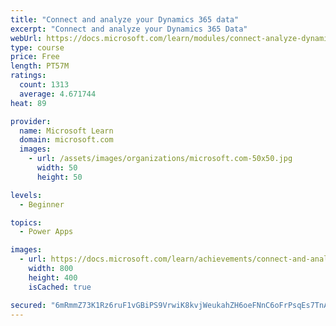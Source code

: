 ```yaml
---
title: "Connect and analyze your Dynamics 365 data​"
excerpt: "Connect and analyze your Dynamics 365 Data​"
webUrl: https://docs.microsoft.com/learn/modules/connect-analyze-dynamics-365-data/
type: course
price: Free
length: PT57M
ratings:
  count: 1313
  average: 4.671744
heat: 89

provider:
  name: Microsoft Learn
  domain: microsoft.com
  images:
    - url: /assets/images/organizations/microsoft.com-50x50.jpg
      width: 50
      height: 50

levels:
  - Beginner

topics:
  - Power Apps

images:
  - url: https://docs.microsoft.com/learn/achievements/connect-and-analyze-your-microsoft-dynamics-365-data-social.png
    width: 800
    height: 400
    isCached: true

secured: "6mRmmZ73K1Rz6ruF1vGBiPS9VrwiK8kvjWeukahZH6oeFNnC6oFrPsqEs7TnAAOPKFHo9w2rILPDAggDhMCKnhHe+LAK/nouRGG3AZ/nXh3P/mZrZAKCvw3PhrLkSG5LeAr+hAs8VO6Nzto7BRWnSAocJ0Ro0OhSU7NzwCGmzSMKS3fiXnEpilU6fTbXD5/C3dp4RMu1GtYQ2xVPXj5jVD3cPI1kA7+v+Z7+6xcBfXbUUfcQ1JSX9txUrY4jdb9Ubs/WbvQWpLQi7mFTszQcir0qWzWjmcBjpk13VL82NLVoHSs4UFxA9zSbtNLBPf0ZiZMgNqoJtIDWo3Ahyp4lHjCBaFl5GaqJ08CQOwb8W2j5wF+OY13l4FbV2PwWbXfUdckxq1ODPqPddr8gTezSnA==;iN6CijlvgG3HURJjloiUKg=="
---
```


